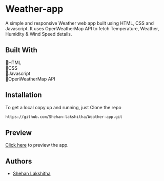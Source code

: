 # Weather-app
A simple and responsive Weather web app built using HTML, CSS and Javascript. It uses OpenWeatherMap API to fetch Temperature, Weather, Humidity & Wind Speed details.<br>

## Built With
💠HTML <br>
💠CSS <br>
💠Javascript <br>
💠OpenWeatherMap API <br>

## Installation
To get a local copy up and running, just Clone the repo <br>
```bash
https://github.com/Shehan-lakshitha/Weather-app.git
```

## Preview
<a href=https://shehan-lakshitha.github.io/Weather-app/>Click here</a> to preview the app.

## Authors

- [Shehan Lakshitha](https://github.com/Shehan-lakshitha)



